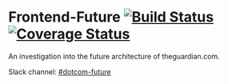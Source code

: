 # Frontend-Future [![Build Status](https://travis-ci.org/guardian/frontend-future.svg?branch=master)](https://travis-ci.org/guardian/frontend-future) [![Coverage Status](https://coveralls.io/repos/github/guardian/frontend-future/badge.svg?branch=master)](https://coveralls.io/github/guardian/frontend-future?branch=master)

An investigation into the future architecture of theguardian.com.

Slack channel: [#dotcom-future](https://theguardian.slack.com/messages/C0JES5PEV)
